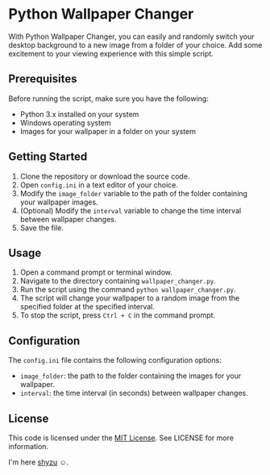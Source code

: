 # Python Wallpaper Changer

With Python Wallpaper Changer, you can easily and randomly switch your desktop background to a new image from a folder of your choice. Add some excitement to your viewing experience with this simple script.

## Prerequisites
Before running the script, make sure you have the following:
- Python 3.x installed on your system
- Windows operating system
- Images for your wallpaper in a folder on your system

## Getting Started
1. Clone the repository or download the source code.
2. Open `config.ini` in a text editor of your choice.
3. Modify the `image_folder` variable to the path of the folder containing your wallpaper images.
4. (Optional) Modify the `interval` variable to change the time interval between wallpaper changes.
5. Save the file.

## Usage
1. Open a command prompt or terminal window.
2. Navigate to the directory containing `wallpaper_changer.py`.
3. Run the script using the command `python wallpaper_changer.py`.
4. The script will change your wallpaper to a random image from the specified folder at the specified interval.
5. To stop the script, press `Ctrl + C` in the command prompt.

## Configuration
The `config.ini` file contains the following configuration options:
- `image_folder`: the path to the folder containing the images for your wallpaper.
- `interval`: the time interval (in seconds) between wallpaper changes.

## License
This code is licensed under the [MIT License](LICENSE). See LICENSE for more information.

I'm here [shyzu](https://github.com/lucky5isuru) ☺.


